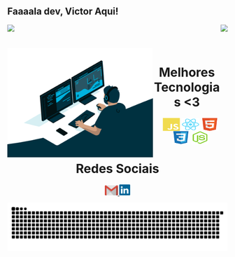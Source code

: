 ## Faaaala dev, Victor Aqui!

<div>
  
  <img  height="180em" src="https://github-readme-stats.vercel.app/api?username=VictorCoded&show_icons=true&theme=react&include_all_commits=true&count_private=true"/>
  <img align="right" height="180em" src="https://github-readme-stats.vercel.app/api/top-langs/?username=VictorC&layout=compact&langs_count=16&theme=react"/>
</div>
<br>

<div  align="center"> 
  <div style="display: inline_block"><br>
     <img align="left" height="250" alt="coding-time" src="code.gif">
    <h1 align="center">Melhores Tecnologias <3</h1>
    <img align="center" height="30" width="40" alt="js-icon"  src="https://raw.githubusercontent.com/devicons/devicon/master/icons/javascript/javascript-plain.svg">
    <img align="center" height="30" width="40" alt="react-icon" src="https://raw.githubusercontent.com/devicons/devicon/master/icons/react/react-original.svg">
    <img align="center" height="30" width="40" alt="html-icon" src="https://raw.githubusercontent.com/devicons/devicon/master/icons/html5/html5-original.svg">
    <img align="center" height="30" width="40" alt="css-icon" src="https://raw.githubusercontent.com/devicons/devicon/master/icons/css3/css3-original.svg">
    <img align="center" height="30" width="40" alt="nodejs-icon" src="https://raw.githubusercontent.com/devicons/devicon/master/icons/nodejs/nodejs-original.svg">
   </div>
    
  
  <h1 align="center">Redes Sociais</h1>
    <a href = "mailto: v.henriquecarvalho10@gmail.com">
      <img width="30" src="gmail.svg">
    </a>
    <a href = "https://www.linkedin.com/in/victor-henrique1/">
      <img width="25" src="linkedin.svg">
    </a>
</div>


![Snake animation](https://github.com/VictorCoded/VictorCoded/blob/output/github-contribution-grid-snake.svg)

